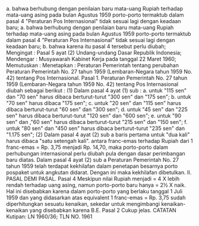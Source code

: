  a. bahwa berhubung dengan penilaian baru mata-uang Rupiah terhadap mata-uang asing pada bulan Agustus 1959 porto-porto termaktub dalam pasal 4 "Peraturan Pos Internasional" tidak sesuai lagi dengan keadaan baru; a. bahwa berhubung dengan penilaian baru mata-uang Rupiah terhadap mata-uang asing pada bulan Agustus 1959 porto-porto termaktub dalam pasal 4 "Peraturan Pos Internasional" tidak sesuai lagi dengan keadaan baru;
b. bahwa karena itu pasal 4 tersebut perlu diubah;
Mengingat :
 Pasal 5 ayat (2) Undang-undang Dasar Republik Indonesia; Mendengar : Musyawarah Kabinet Kerja pada tanggal 22 Maret 1960; Memutuskan : Menetapkan : Peraturan Pemerintah tentang perubahan Peraturan Pemerintah No. 27 tahun 1959 (Lembaran-Negara tahun 1959 No. 42) tentang Pos Internasional. Pasal 1. Peraturan Pemerintah No. 27 tahun 1959 (Lembaran-Negara tahun 1959 No. 42) tentang Pos Internasional diubah sebagai berikut :
(1) Dalam pasal 4 ayat (1) sub :
a. untuk "115 sen" dan "70 sen" harus dibaca berturut-turut "300 sen" dan "175 sen";
b. untuk "70 sen" harus dibaca "175 sen";
c. untuk "20 sen" dan "115 sen" harus dibaca berturut-turut "60 sen" dan "300 sen";
d. untuk "45 sen" dan "225 sen" harus dibaca berturut-turut "120 sen" dan "600 sen";
e. untuk "90 sen" dan ,"60 sen" harus dibaca berturut-turut "215 sen" dan "150 sen";
f. untuk "80 sen" dan "450 sen" harus dibaca berturut-turut "235 sen" dan "1.175 sen";
(2) Dalam pasal 4 ayat (2) sub a baris pertama untuk "dua kali" harus dibaca "satu setengah kali". antara franc-emas terhadap Rupiah dari 1 franc-emas = Rp. 3,75 menjadi Rp. 14,70, maka porto-porto dalam perhubungan internasional perlu diubah pula dengan dasar perimbangan baru diatas. Dalam pasal 4 ayat (2) sub a Peraturan Pemerintah No. 27 tahun 1959 telah terdapat kekhilafan dalam penetapan besarnya porto pospaket untuk angkutan didarat. Dengan ini maka kekhilafan dibetulkan. II. PASAL DEMI PASAL. Pasal 4 Meskipun nilai Rupiah menjadi = 4 X lebih rendah terhadap uang asing, namun porto-porto baru hanya = 2½ X naik. Hal ini disebabkan karena dalam porto-porto yang berlaku tanggal 1 Juli 1959 dan yang didasarkan atas equivalent 1 franc-emas = Rp. 3,75 sudah diperhitungkan sesuatu kenaikan, sekedar untuk mengimbangi kenaikan-kenaikan yang disebabkan karena B.E. Pasal 2 Cukup jelas. CATATAN Kutipan: LN 1960/36; TLN NO. 1961